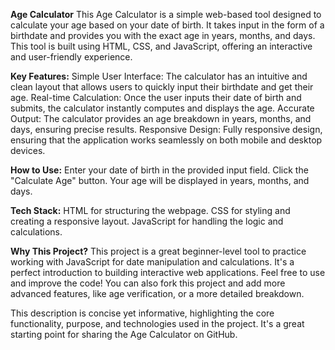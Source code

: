 **Age Calculator**
This Age Calculator is a simple web-based tool designed to calculate your age based on your date of birth. It takes input in the form of a birthdate and provides you with the exact age in years, months, and days. This tool is built using HTML, CSS, and JavaScript, offering an interactive and user-friendly experience.

**Key Features:**
Simple User Interface: The calculator has an intuitive and clean layout that allows users to quickly input their birthdate and get their age.
Real-time Calculation: Once the user inputs their date of birth and submits, the calculator instantly computes and displays the age.
Accurate Output: The calculator provides an age breakdown in years, months, and days, ensuring precise results.
Responsive Design: Fully responsive design, ensuring that the application works seamlessly on both mobile and desktop devices.

**How to Use:**
Enter your date of birth in the provided input field.
Click the "Calculate Age" button.
Your age will be displayed in years, months, and days.

**Tech Stack:**
HTML for structuring the webpage.
CSS for styling and creating a responsive layout.
JavaScript for handling the logic and calculations.

**Why This Project?**
This project is a great beginner-level tool to practice working with JavaScript for date manipulation and calculations.
It's a perfect introduction to building interactive web applications.
Feel free to use and improve the code! You can also fork this project and add more advanced features, like age verification, or a more detailed breakdown.

This description is concise yet informative, highlighting the core functionality, purpose, and technologies used in the project. It's a great starting point for sharing the Age Calculator on GitHub.
